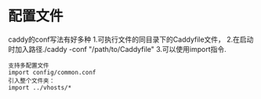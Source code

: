 
# 配置文件

caddy的conf写法有好多种
1.可执行文件的同目录下的Caddyfile文件，
2.在启动时加入路径./caddy -conf "/path/to/Caddyfile"
3.可以使用import指令.

    支持多配置文件
    import config/common.conf
    引入整个文件夹：
    import ../vhosts/*











